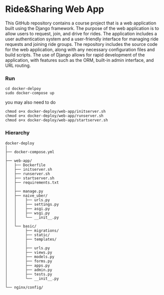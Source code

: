 # Ride&Sharing Web App
This GitHub repository contains a course project that is a web application built using the Django framework. The purpose of the web application is to allow users to request, join, and drive for rides. The application includes a user authentication system and a user-friendly interface for managing ride requests and joining ride groups. The repository includes the source code for the web application, along with any necessary configuration files and build scripts. The use of Django allows for rapid development of the application, with features such as the ORM, built-in admin interface, and URL routing. 
### Run
```
cd docker-delpoy
sudo docker-compose up
```
you may also need to do
```
chmod o+x docker-deploy/web-app/initserver.sh
chmod o+x docker-deploy/web-app/runserver.sh
chmod o+x docker-deploy/web-app/startserver.sh
```
### Hierarchy
```
docker-deploy
│
├── docker-compose.yml
│
├── web-app/
│   ├── Dockerfile
│   ├── initserver.sh
│   ├── runserver.sh
│   ├── startserver.sh
│   ├── requirements.txt
│   │
│   ├── manage.py
│   ├── naive_uber/
│   │    ├── urls.py
│   │    ├── settings.py
│   │    ├── asgi.py
│   │    ├── wsgi.py
│   │    └── __init__.py
│   │
│   └── basic/
│        ├── migrations/
│        ├── static/
│        ├── templates/
│        │
│        ├── urls.py
│        ├── views.py
│        ├── models.py
│        ├── forms.py
│        ├── apps.py
│        ├── admin.py
│        ├── tests.py
│        └── __init__.py
│   
└── nginx/config/

```
